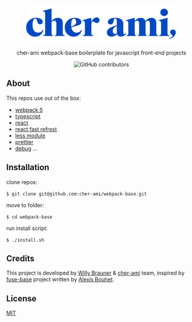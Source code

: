 <p align="center">
    <img src="logo.png" width="400" alt="cher-ami logo">
</p>

<p align="center">cher-ami webpack-base boilerplate for javascript front-end projects</p>

<p align="center">
    <img alt="GitHub contributors" src="https://img.shields.io/github/contributors/cher-ami/webpack-base?style=flat-square">
</p>

## About

This repos use out of the box:

- [webpack 5](https://webpack.js.org/)
- [typescript](https://www.typescriptlang.org/)
- [react](https://reactjs.org/)
- [react fast refrest](https://github.com/pmmmwh/react-refresh-webpack-plugin)
- [less module](http://lesscss.org/)
- [prettier](https://prettier.io/)
- [debug](https://www.npmjs.com/package/debug)
  ...

## Installation

clone repos:

```shell script
$ git clone git@github.com:cher-ami/webpack-base.git
```

move to folder:

```shell script
$ cd webpack-base
```

run install script:

```shell script
$ ./install.sh
```

## Credits

This project is developed by [Willy Brauner](https://willybrauner.com) & [cher-ami](https://cher-ami.tv) team, inspired by
[fuse-base](https://github.com/solid-js/fuse-base) project written by [Alexis Bouhet](https://zouloux.com).

## License

[MIT](./LICENSE)

